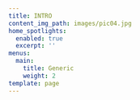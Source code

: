 ```yaml
---
title: INTRO
content_img_path: images/pic04.jpg
home_spotlights:
  enabled: true
  excerpt: ''
menus:
  main:
    title: Generic
    weight: 2
template: page
---
```


